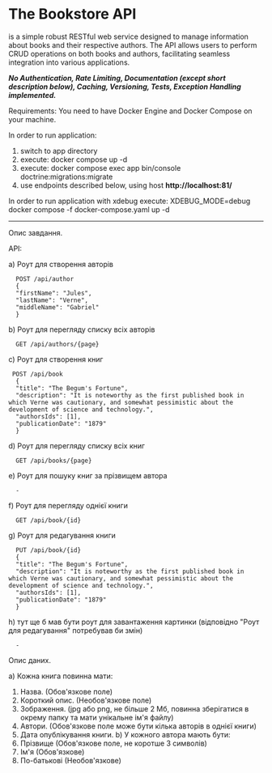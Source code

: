 # The Bookstore API

is a simple robust RESTful web service designed to manage information about books and their respective authors. The API allows users to perform CRUD operations on both books and authors, facilitating seamless integration into various applications. 

**_No Authentication, Rate Limiting, Documentation (except short description below), Caching, Versioning, Tests, Exception Handling implemented._**

Requirements:
You need to have Docker Engine and Docker Compose on your machine.

In order to run application:

1) switch to app directory
2) execute: docker compose up -d
3) execute: docker compose exec app bin/console doctrine:migrations:migrate 
4) use endpoints described below, using host **http://localhost:81/**

In order to run application with xdebug execute:
XDEBUG_MODE=debug docker compose -f docker-compose.yaml up -d

---

Опис завдання.

API:

   a) Роут для створення авторів

      POST /api/author
      {
      "firstName": "Jules",
      "lastName": "Verne",
      "middleName": "Gabriel"
      }

   b) Роут для перегляду списку всіх авторів
   
      GET /api/authors/{page}

   c) Роут для створення книг

     POST /api/book
      {
      "title": "The Begum's Fortune",
      "description": "It is noteworthy as the first published book in which Verne was cautionary, and somewhat pessimistic about the development of science and technology.",
      "authorsIds": [1],
      "publicationDate": "1879"
      }   

   d) Роут для перегляду списку всіх книг
   
      GET /api/books/{page}

   e) Роут для пошуку книг за прізвищем автора
      
      -

   f) Роут для перегляду однієї книги

      GET /api/book/{id}

   g) Роут для редагування книги

      PUT /api/book/{id}
      {
      "title": "The Begum's Fortune",
      "description": "It is noteworthy as the first published book in which Verne was cautionary, and somewhat pessimistic about the development of science and technology.",
      "authorsIds": [1],
      "publicationDate": "1879"
      } 
   
   h) тут ще б мав бути роут для завантаження картинки (відповідно "Роут для редагування" потребував би змін)

      - 

Опис даних.

   a) Кожна книга повинна мати:
1. Назва. (Обов'язкове поле)
2. Короткий опис. (Необов'язкове поле)
3. Зображення. (jpg або png, не більше 2 Мб, повинна зберігатися в окрему
   папку та мати унікальне ім'я файлу)
4. Автори. (Обов'язкове поле може бути кілька авторів в однієї книги)
5. Дата опублікування книги.
   b) У кожного автора мають бути:
1. Прізвище (Обов'язкове поле, не коротше 3 символів)
2. Ім'я (Обов'язкове)
3. По-батькові (Необов'язкове)


